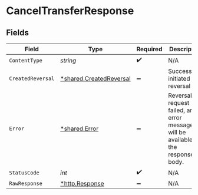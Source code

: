 # CancelTransferResponse


## Fields

| Field                                                                             | Type                                                                              | Required                                                                          | Description                                                                       |
| --------------------------------------------------------------------------------- | --------------------------------------------------------------------------------- | --------------------------------------------------------------------------------- | --------------------------------------------------------------------------------- |
| `ContentType`                                                                     | *string*                                                                          | :heavy_check_mark:                                                                | N/A                                                                               |
| `CreatedReversal`                                                                 | [*shared.CreatedReversal](../../models/shared/createdreversal.md)                 | :heavy_minus_sign:                                                                | Successfully initiated a reversal                                                 |
| `Error`                                                                           | [*shared.Error](../../models/shared/error.md)                                     | :heavy_minus_sign:                                                                | Reversal request failed, an error message will be available in the response body. |
| `StatusCode`                                                                      | *int*                                                                             | :heavy_check_mark:                                                                | N/A                                                                               |
| `RawResponse`                                                                     | [*http.Response](https://pkg.go.dev/net/http#Response)                            | :heavy_minus_sign:                                                                | N/A                                                                               |